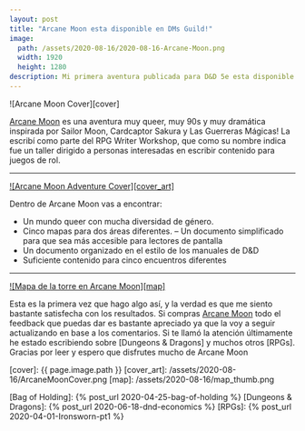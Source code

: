 ```yaml
---
layout: post
title: "Arcane Moon esta disponible en DMs Guild!"
image:
  path: /assets/2020-08-16/2020-08-16-Arcane-Moon.png
  width: 1920
  height: 1280
description: Mi primera aventura publicada para D&D 5e esta disponible ahora!
---
```


![Arcane Moon Cover][cover]

[Arcane Moon][arcanemoon] es una aventura muy queer, muy 90s y muy dramática inspirada por Sailor Moon, Cardcaptor Sakura y Las Guerreras Mágicas! La escribí como parte del RPG Writer Workshop, que como su nombre indica fue un taller dirigido a personas interesadas en escribir contenido para juegos de rol.

<!--more-->

---

[![Arcane Moon Adventure Cover][cover_art]][arcanemoon]


Dentro de Arcane Moon vas a encontrar:

- Un mundo queer con mucha diversidad de género.
- Cinco mapas para dos áreas diferentes.
– Un documento simplificado para que sea más accesible para lectores de pantalla
- Un documento organizado en el estilo de los manuales de D&D
- Suficiente contenido para cinco encuentros diferentes

---

[![Mapa de la torre en Arcane Moon][map]][arcanemoon]

Esta es la primera vez que hago algo así, y la verdad es que me siento bastante satisfecha con los resultados. Si compras [Arcane Moon][arcanemoon] todo el feedback que puedas dar es bastante apreciado ya que la voy a seguir actualizando en base a los comentarios. Si te llamó la atención últimamente he estado escribiendo sobre [Dungeons & Dragons] y muchos otros [RPGs]. Gracias por leer y espero que disfrutes mucho de Arcane Moon


<!--Images-->
[cover]: {{ page.image.path }}
[cover_art]: /assets/2020-08-16/ArcaneMoonCover.png
[map]: /assets/2020-08-16/map_thumb.png

<!--Credits-->

<!--Internal-Links-->
[Bag of Holding]: {% post_url 2020-04-25-bag-of-holding %}
[Dungeons & Dragons]: {% post_url 2020-06-18-dnd-economics %}
[RPGs]: {% post_url 2020-04-01-Ironsworn-pt1 %}

<!--External-Links-->
[arcanemoon]: https://bit.ly/ArcaneMoon
